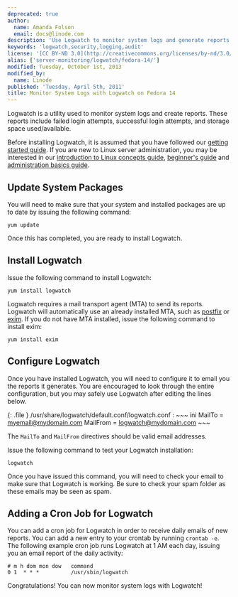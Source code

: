 ```yaml
---
deprecated: true
author:
  name: Amanda Folson
  email: docs@linode.com
description: 'Use Logwatch to monitor system logs and generate reports.'
keywords: 'logwatch,security,logging,audit'
license: '[CC BY-ND 3.0](http://creativecommons.org/licenses/by-nd/3.0/us/)'
alias: ['server-monitoring/logwatch/fedora-14/']
modified: Tuesday, October 1st, 2013
modified_by:
  name: Linode
published: 'Tuesday, April 5th, 2011'
title: Monitor System Logs with Logwatch on Fedora 14
---
```




Logwatch is a utility used to monitor system logs and create reports. These reports include failed login attempts, successful login attempts, and storage space used/available.

Before installing Logwatch, it is assumed that you have followed our [getting started guide](/docs/getting-started/). If you are new to Linux server administration, you may be interested in our [introduction to Linux concepts guide](/docs/tools-reference/introduction-to-linux-concepts/), [beginner's guide](/docs/beginners-guide/) and [administration basics guide](/docs/using-linux/administration-basics).

Update System Packages
----------------------

You will need to make sure that your system and installed packages are up to date by issuing the following command:

    yum update

Once this has completed, you are ready to install Logwatch.

Install Logwatch
----------------

Issue the following command to install Logwatch:

    yum install logwatch

Logwatch requires a mail transport agent (MTA) to send its reports. Logwatch will automatically use an already installed MTA, such as [postfix](/docs/email/postfix/) or [exim](/docs/email/exim/). If you do not have MTA installed, issue the following command to install exim:

    yum install exim

Configure Logwatch
------------------

Once you have installed Logwatch, you will need to configure it to email you the reports it generates. You are encouraged to look through the entire configuration, but you may safely use Logwatch after editing the lines below.

{: .file }
/usr/share/logwatch/default.conf/logwatch.conf
:   ~~~ ini
    MailTo = myemail@mydomain.com
    MailFrom = logwatch@mydomain.com
    ~~~

The `MailTo` and `MailFrom` directives should be valid email addresses.

Issue the following command to test your Logwatch installation:

    logwatch

Once you have issued this command, you will need to check your email to make sure that Logwatch is working. Be sure to check your spam folder as these emails may be seen as spam.

Adding a Cron Job for Logwatch
------------------------------

You can add a cron job for Logwatch in order to receive daily emails of new reports. You can add a new entry to your crontab by running `crontab -e`. The following example cron job runs Logwatch at 1 AM each day, issuing you an email report of the daily activity:

    # m h dom mon dow   command
    0 1  * * *          /usr/sbin/logwatch

Congratulations! You can now monitor system logs with Logwatch!



